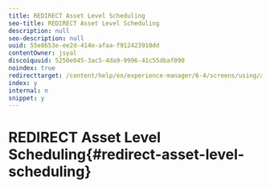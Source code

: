 ```yaml
---
title: REDIRECT Asset Level Scheduling
seo-title: REDIRECT Asset Level Scheduling
description: null
seo-description: null
uuid: 55e8653e-ee2d-414e-afaa-f912423910dd
contentOwner: jsyal
discoiquuid: 5250e045-3ac5-4da9-9996-41c55dbaf090
noindex: true
redirecttarget: /content/help/en/experience-manager/6-4/screens/using/asset-level-scheduling
index: y
internal: n
snippet: y
---
```


# REDIRECT Asset Level Scheduling{#redirect-asset-level-scheduling}

